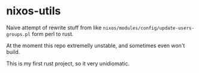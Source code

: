 nixos-utils
===========

Naive attempt of rewrite stuff from like ``nixos/modules/config/update-users-groups.pl``
form perl to rust.

At the moment this repo extremelly unstable, and sometimes even won\'t build.

This is my first rust project, so it very unidiomatic.
